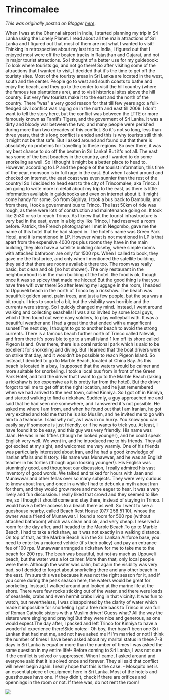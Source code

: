 # Trincomalee

*This was originally posted on Blogger [here](https://photopensieve.blogspot.com/2012/02/trincomalee.html)*.

When I was at the Chennai airport in India, I started planning my trip in Sri Lanka using the Lonely Planet. I read about all the main attractions of Sri Lanka and I figured out that most of them are not what I wanted to visit! Thinking in retrospective about my last trip to India, I figured out that I enjoyed most were off the beaten tracks in Rajasthan and Gujarat, and not in major tourist attractions. So I thought of a better use for my guidebook: To look where tourists go, and not go there! So after visiting some of the attractions that I wanted to visit, I decided that it's the time to get off the touristy sites. Most of the touristy areas in Sri Lanka are located in the west, south and the center. People go to west and south coasts to bathe and enjoy the beach, and they go to the center to visit the hill country (where the famous tea plantations are), and to visit historical sites above the hill country. But very few tourists make it to the east and the north of the country. There "was" a very good reason for that till few years ago: a full-fledged civil conflict was raging on in the north and east till 2009. I don't want to tell the story here, but the conflict was between the LTTE or more famously known as Tamil's Tigers, and the goverment of Sri Lanka. It was a dirty and bloody war between the two, and many people were perished during more than two decades of this conflict. So it's not so long, less than three years, that this long conflict is ended and this is why tourists still think it might not be that safe. But I asked around and found out that there is absolutely no probelms for travelling to these regions. So over there, it was my best chance to do off the beaten in Sri Lanka! But it's not all. The east has some of the best beaches in the country, and I wanted to do some snorkeling as well. So I thought it might be a better place to head to. However, according to LP and the people of the tourist information, this time of the year, monsoon is in full rage in the east. But when I asked around and checked on internet, the east coast was even sunnier than the rest of the country! So I decided to head east to the city of Trincomalee, aka Trinco. I am going to write more in detail about my trip to the east, as there is little information available in guidebooks and even on internet about it. It might come handy for some. So from Sigiriya, I took a bus back to Dambulla, and from there, I took a government bus to Trinco. The last 50km of ride was rough, as there were lots of construction and maintenance going on. It took like 2h30 or so to reach Trinco. As I knew that the tourist infrastructure is very bad in the east, even in a big city like Trinco, I had reserved a room before. Patrick, the French photographer I met in Negombo, gave me the name of this hotel that he had stayed in. The hotel's name was Green Park Hotel, and it is mentioned in LP. However what is not mentioned in LP is that apart from the expensive 4000 rps plus rooms they have in the main building, they also have a satellite building closeby, where simple rooms with attached bathroom are only for 1500 rps. When I called to book, they gave me the first price, and only when I mentioned the satellite building, they said that there are rooms available there too. The room was really basic, but clean and ok (no hot shower). The only restaurant in the neighbourhood is in the main building of the hotel. the food is ok, though once it was so spicey that made me hiccup! But the good thing is that you have free wifi over there!So after leaving my luggage in the room, I headed to Uppuveli beach in the north of Trinco by a rickshaw. The beach was beautiful; golden sand, palm trees, and just a few people, but the sea was a bit rough. I tries to snorkel a bit, but the visibility was horrible and the currents were strong. So I quickly changed my mind. Instead, I went around walking and collecting seashells! I was also invited by some local guys, which I then found out were navy soldiers, to play volleyball with. It was a beautiful weather and I had a great time that ended with a magnificent sunset!The next day, I thought to go to another beach to avoid the strong currents. There is a famous beach further north of Trinco called Nilevali, and from there it's possible to go to a small island 1 km off its shore called Pigeon Island. Over there, there is a coral national park which is said to be excellent for snorkeling and diving. But I learned that the boat drivers were on strike that day, and it wouldn't be possible to reach Pigeon Island. So instead, I decided to go to Marble Beach, located at China Bay. As this beach is located in a bay, I supposed that the waters would be calmer and more suitable for snorkeling. I took a local bus from in front of the Green Park Hotel, and told the driver that I want to go to the Marble Beach (taking a rickshaw is too expensive as it is pretty far from the hotel). But the driver forgot to tell me to get off at the right location, and he just remembered when we had arrived to the next town, called Kinniya. So I got off in Kinniya, and started walking to find a rickshaw. Suddenly, a guy approached me and said that he had seen me somewhere, and I answered it's not possible. He asked me where I am from, and when he found out that I am Iranian, he got very excited and told me that he is also Muslim, and he invited me to go with him to a teahouse. I said why not, as I was in no hurry. You know you can easily say if someone is just friendly, or if he wants to trick you. At least, I have found it to be easy, and this guy was very friendly. His name was Jaan. He was in his fifties (though he looked younger), and he could speak English very well. We went in, and he introduced me to his friends. They all got excited at my sight, and welcomed me very warmly. One of his friends was particularly interested about Iran, and he had a good knowledge of Iranian affairs and history. His name was Munawwar, and he was an English teacher in his forties (though again looking younger!). His English was stunningly good, and thoughout our discussion, I really admired his vast inventory of good words. We talked and talked for hours with Jaan and Munawwar and other fellas over so many subjects. They were very curious to know about Iran, and once in a while I had to debunk a myth about Iran for them, and they would grow more and more eager to hear. It was a very lively and fun discussion. I really liked that crowd and they seemed to like me, so I thought I should come and stay there, instead of staying in Trinco. I would have a better access to a beach there as well. So I went to see a gueshouse nearby, called Beach Rest House (077 258 51 10), whose the owner was a friend of Munawwar. I found a room for 500 rps (without attached bathroom) which was clean and ok, and very cheap. I reserved a room for the day after, and I headed to the Marble Beach.To go to Marble Beach, I had to take a rickshaw, as it was not exactly in a walking distance. On top of that, as the Marble Beach is in the Sri Lankan Airforce base, you need to enter by a motored vehicle (it's their policy) and pay an entrance fee of 100 rps. Munawwar arranged a rickshaw for me to take me to the beach for 200 rps. The beah was beautiful, but not as much as Uppuveli beach, but the water was a lot calmer. More than that, only local people were there. Although the water was calm, but again the visiblity was very bad, so I decided to forget about snorkeling there and any other beach in the east. I'm sure this was because it was not the right season for it, and if you come during the peak season here, the waters would be great for snorkeling. Instead, I walked around and looked at the marine life at the shore. There were few rocks sticking out of the water, and there were loads of seashells, crabs and even hermit crabs living in that vicinity. It was fun to watch, but nevertheless, I was disappointed by the clarity of water which made it impossible for snorkeling.I got a free ride back to Trinco in van full of Roman Catholic sisters with a Muslim driver! Guess what? All the way the sisters were singing and praying! But they were nice and generous, as one would expect.The day after, I packed and left Trinco for Kinniya to have a wonderful experience there!Side notes:- Oh boy, ther hasn't been one Sri Lankan that had met me, and not have asked me if I'm married or not! I think the number of times I have been asked about my marital status in these 7-8 days in Sri Lanka is equal or more than the number of times I was asked the same question in my entire life!- Before coming to Sri Lanka, I was not sure if the conflict is solved or suppressed. When I came, I asked around and everyone said that it is solved once and forever. They all said that conflict will never begin again. I really hope that this is the case. - Mosquito net is an essential piece of equipment here in Sri Lanka. Most of the hotels and guesthouses have one. If they didn't, check if there are orifices and opennings in the room or not. If there was, do not rent the room!

![](https://blogger.googleusercontent.com/img/b/R29vZ2xl/AVvXsEgO7wW4vl4vTRB3aUMOkf93Y5YaaXOotEFtBnr8_Ci-rhIqLuCDiuQnGml8QKylBkgFyED_fI_IoezUr8Kb-NXrXd50cpCENRDDsBZuukS9NxMFFSbkjrSplokWGQuMyxlHTQ6j8bIe-L63/s320/photo-777305.JPG)